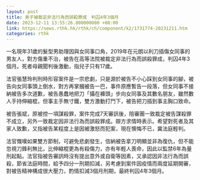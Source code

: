 ```yaml
---
layout: post
title: 男子被裁定非法行為而誤殺罪成　判囚4年3個月
date: 2023-12-11 13:55:26.000000000 +08:00
link: https://news.rthk.hk/rthk/ch/component/k2/1731774-20231211.htm
categories: rthk
---
```


一名現年31歲的髮型男助理因與女同事口角，2019年在元朗以利刀插傷女同事的男友人，對方傷重不治，被告在高等法院被裁定非法行為而誤殺罪成，判囚4年3個月。死者母親聞判後激動，指兒子只有17歲。

法官張慧玲判刑時形容案件是一宗悲劇，只是源於被告不小心踩到女同事的腳，被告向女同事頭上倒水，對方再掌摑被告一巴，事件原應暫告一段落，但女同事不接納被告多次道歉，被告愚蠢地把刀「攝在褲頭」步向女同事及其數名朋友，雖然數人手持伸縮棍，但事主手無寸鐵，雙方激動打鬥下，被告把刀插到事主胸口致命。

被告張斌，原被控一項謀殺罪，案件完成7天審訊後，陪審團一致裁定被告謀殺罪不成立，另外一致裁定因非法行為而誤殺罪成。辯方求情時表示。希望對死者及其家人致歉，又指被告某程度上是因被激怒而犯案，現在懊悔不已，冀法庭輕判。

法官慨嘆如果雙方節制，可避免悲劇發生，信納被告拿刀明顯並非為復仇，但不能忽視刀鋒利無比，比伸縮棍更為有殺傷力，亦有年輕人喪命，因此以監禁6年為量刑起點。法官指被告審訊時沒有提出意外或自衛等因素，又承認因非法行為而誤殺，節省法庭時間，給予四分一刑期扣減，另考慮到案件因疫情而兩度延期開審，對被告精神構成很大壓力，酌情扣減3個月刑期，最終判囚4年3個月。
